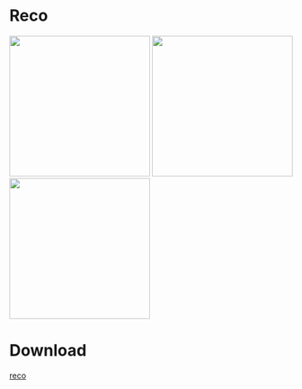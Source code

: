 # Reco
<p float="left">
<img src="https://github.com/SidharthMudgil/Reco/blob/main/image/img1.jpg" width="250">
<img src="https://github.com/SidharthMudgil/Reco/blob/main/image/img2.jpg" width="250">
<img src="https://github.com/SidharthMudgil/Reco/blob/main/image/img3.jpg" width="250">
</p>

# Download
[reco](https://github.com/SidharthMudgil/Reco/releases/download/v0.1.0/reco.v0.1.0.apk)
